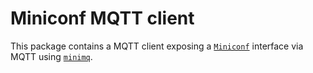 # Miniconf MQTT client

This package contains a MQTT client exposing a [`Miniconf`](https://crates.io/crates/miniconf) interface via MQTT using [`minimq`](https://crates.io/crates/minimq).

